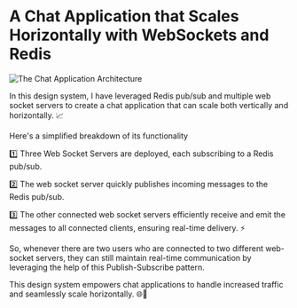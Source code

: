 # A Chat Application that Scales Horizontally with WebSockets and Redis

![The Chat Application Architecture](https://i.ibb.co/dJMZLnQ/arch.png)

In this design system, I have leveraged Redis pub/sub and multiple web socket servers to create a chat application that can scale both vertically and horizontally. 📈

Here's a simplified breakdown of its functionality

1️⃣ Three Web Socket Servers are deployed, each subscribing to a Redis pub/sub.

2️⃣ The web socket server quickly publishes incoming messages to the Redis pub/sub.

3️⃣ The other connected web socket servers efficiently receive and emit the messages to all connected clients, ensuring real-time delivery. ⚡️

So, whenever there are two users who are connected to two different web-socket servers, they can still maintain real-time communication by leveraging the help of this Publish-Subscribe pattern.

This design system empowers chat applications to handle increased traffic and seamlessly scale horizontally. 🌐🚀
